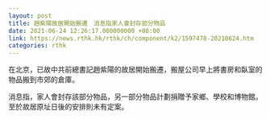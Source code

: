 ```yaml
---
layout: post
title: 趙紫陽故居開始搬遷　消息指家人會封存部分物品
date: 2021-06-24 12:26:17.000000000 +08:00
link: https://news.rthk.hk/rthk/ch/component/k2/1597478-20210624.htm
categories: rthk
---
```


在北京，已故中共前總書記趙紫陽的故居開始搬遷，搬屋公司早上將書房和臥室的物品搬到市郊的倉庫。

消息指，家人會封存該部分物品，另一部分物品計劃捐贈予家鄉、學校和博物館。至於故居原址日後的安排則未有定案。

